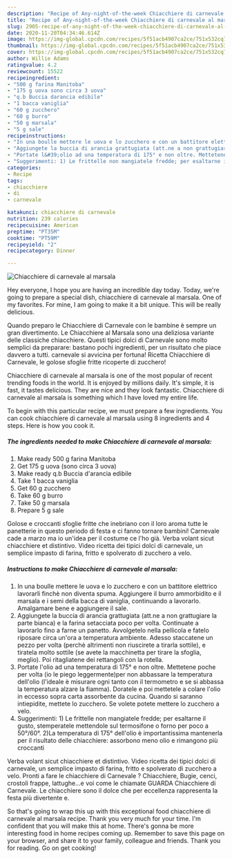```yaml
---
description: "Recipe of Any-night-of-the-week Chiacchiere di carnevale al marsala"
title: "Recipe of Any-night-of-the-week Chiacchiere di carnevale al marsala"
slug: 2905-recipe-of-any-night-of-the-week-chiacchiere-di-carnevale-al-marsala
date: 2020-11-20T04:34:46.614Z
image: https://img-global.cpcdn.com/recipes/5f51acb4907ca2ce/751x532cq70/chiacchiere-di-carnevale-al-marsala-recipe-main-photo.jpg
thumbnail: https://img-global.cpcdn.com/recipes/5f51acb4907ca2ce/751x532cq70/chiacchiere-di-carnevale-al-marsala-recipe-main-photo.jpg
cover: https://img-global.cpcdn.com/recipes/5f51acb4907ca2ce/751x532cq70/chiacchiere-di-carnevale-al-marsala-recipe-main-photo.jpg
author: Willie Adams
ratingvalue: 4.2
reviewcount: 15522
recipeingredient:
- "500 g farina Manitoba"
- "175 g uova sono circa 3 uova"
- "q.b Buccia darancia edibile"
- "1 bacca vaniglia"
- "60 g zucchero"
- "60 g burro"
- "50 g marsala"
- "5 g sale"
recipeinstructions:
- "In una boulle mettere le uova e lo zucchero e con un battitore elettrico lavorarli finchè non diventa spuma. Aggiungere il burro ammorbidito e il marsala e i semi della bacca di vaniglia, continuando a lavorarlo. Amalgamare bene e aggiungere il sale."
- "Aggiungete la buccia di arancia grattugiata (att.ne a non grattugiare la parte bianca) e la farina setacciata poco per volta. Continuate a lavorarlo fino a farne un panetto. Avvolgetelo nella pellicola e fatelo riposare circa un&#39;ora a temperatura ambiente. Adesso staccatene un pezzo per volta (perchè altrimenti non riuscirete a tirarla sottile), e tiratela molto sottile (se avete la macchinetta per tirare la sfoglia, meglio). Poi ritagliatene dei rettangoli con la rotella."
- "Portate l&#39;olio ad una temperatura di 175° e non oltre. Mettetene poche per volta (io le piego leggermente)per non abbassare la temperatura dell&#39;olio (l&#39;ideale è misurare ogni tanto con il termometro e se si abbassa la temperatura alzare la fiamma). Doratele e poi mettetele a colare l&#39;olio in eccesso sopra carta assorbente da cucina. Quando si saranno intiepidite, mettete lo zucchero. Se volete potete mettere lo zucchero a velo."
- "Suggerimenti: 1) Le frittelle non mangiatele fredde; per esaltarne il gusto, stemperatele mettendole sul termosifone o forno per poco a 50°/60°. 2)La temperatura di 175° dell&#39;olio è importantissima mantenerla per il risultato delle chiacchiere: assorbono meno olio e rimangono più croccanti"
categories:
- Recipe
tags:
- chiacchiere
- di
- carnevale

katakunci: chiacchiere di carnevale 
nutrition: 239 calories
recipecuisine: American
preptime: "PT35M"
cooktime: "PT59M"
recipeyield: "2"
recipecategory: Dinner

---
```



![Chiacchiere di carnevale al marsala](https://img-global.cpcdn.com/recipes/5f51acb4907ca2ce/751x532cq70/chiacchiere-di-carnevale-al-marsala-recipe-main-photo.jpg)

Hey everyone, I hope you are having an incredible day today. Today, we're going to prepare a special dish, chiacchiere di carnevale al marsala. One of my favorites. For mine, I am going to make it a bit unique. This will be really delicious.

Quando preparo le Chiacchiere di Carnevale con le bambine è sempre un gran divertimento. Le Chiacchiere al Marsala sono una deliziosa variante delle classiche chiacchiere. Questi tipici dolci di Carnevale sono molto semplici da preparare: bastano pochi ingredienti, per un risultato che piace davvero a tutti. carnevale si avvicina per fortuna! Ricetta Chiacchiere di Carnevale, le golose sfoglie fritte ricoperte di zucchero!

Chiacchiere di carnevale al marsala is one of the most popular of recent trending foods in the world. It is enjoyed by millions daily. It's simple, it is fast, it tastes delicious. They are nice and they look fantastic. Chiacchiere di carnevale al marsala is something which I have loved my entire life.


To begin with this particular recipe, we must prepare a few ingredients. You can cook chiacchiere di carnevale al marsala using 8 ingredients and 4 steps. Here is how you cook it.

<!--inarticleads1-->

##### The ingredients needed to make Chiacchiere di carnevale al marsala:

1. Make ready 500 g farina Manitoba
1. Get 175 g uova (sono circa 3 uova)
1. Make ready q.b Buccia d&#39;arancia edibile
1. Take 1 bacca vaniglia
1. Get 60 g zucchero
1. Take 60 g burro
1. Take 50 g marsala
1. Prepare 5 g sale


Golose e croccanti sfoglie fritte che inebriano con il loro aroma tutte le panetterie in questo periodo di festa e ci fanno tornare bambini! Carnevale cade a marzo ma io un&#39;idea per il costume ce l&#39;ho già. Verba volant sicut chiacchiere et distintivo. Video ricetta dei tipici dolci di carnevale, un semplice impasto di farina, fritto e spolverato di zucchero a velo. 

<!--inarticleads2-->

##### Instructions to make Chiacchiere di carnevale al marsala:

1. In una boulle mettere le uova e lo zucchero e con un battitore elettrico lavorarli finchè non diventa spuma. Aggiungere il burro ammorbidito e il marsala e i semi della bacca di vaniglia, continuando a lavorarlo. Amalgamare bene e aggiungere il sale.
1. Aggiungete la buccia di arancia grattugiata (att.ne a non grattugiare la parte bianca) e la farina setacciata poco per volta. Continuate a lavorarlo fino a farne un panetto. Avvolgetelo nella pellicola e fatelo riposare circa un&#39;ora a temperatura ambiente. Adesso staccatene un pezzo per volta (perchè altrimenti non riuscirete a tirarla sottile), e tiratela molto sottile (se avete la macchinetta per tirare la sfoglia, meglio). Poi ritagliatene dei rettangoli con la rotella.
1. Portate l&#39;olio ad una temperatura di 175° e non oltre. Mettetene poche per volta (io le piego leggermente)per non abbassare la temperatura dell&#39;olio (l&#39;ideale è misurare ogni tanto con il termometro e se si abbassa la temperatura alzare la fiamma). Doratele e poi mettetele a colare l&#39;olio in eccesso sopra carta assorbente da cucina. Quando si saranno intiepidite, mettete lo zucchero. Se volete potete mettere lo zucchero a velo.
1. Suggerimenti: 1) Le frittelle non mangiatele fredde; per esaltarne il gusto, stemperatele mettendole sul termosifone o forno per poco a 50°/60°. 2)La temperatura di 175° dell&#39;olio è importantissima mantenerla per il risultato delle chiacchiere: assorbono meno olio e rimangono più croccanti


Verba volant sicut chiacchiere et distintivo. Video ricetta dei tipici dolci di carnevale, un semplice impasto di farina, fritto e spolverato di zucchero a velo. Pronti a fare le chiacchiere di Carnevale ? Chiacchiere, Bugie, cenci, crostoli frappe, lattughe…e voi come le chiamate GUARDA Chiacchiere di Carnevale. Le chiacchiere sono il dolce che per eccellenza rappresenta la festa più divertente e. 

So that's going to wrap this up with this exceptional food chiacchiere di carnevale al marsala recipe. Thank you very much for your time. I'm confident that you will make this at home. There's gonna be more interesting food in home recipes coming up. Remember to save this page on your browser, and share it to your family, colleague and friends. Thank you for reading. Go on get cooking!
